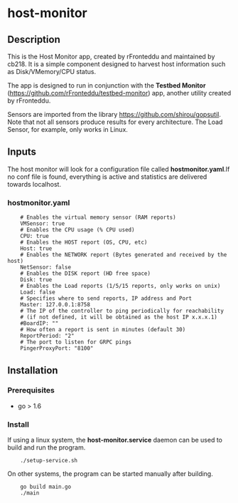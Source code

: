 # host-monitor
## Description
This is the Host Monitor app, created by rFronteddu and maintained by cb218. It is a simple component designed to harvest host information such as Disk/VMemory/CPU status.

The app is designed to run in conjunction with the **Testbed Monitor** (https://github.com/rFronteddu/testbed-monitor) app, another utility created by rFronteddu.

Sensors are imported from the library https://github.com/shirou/gopsutil.
Note that not all sensors produce results for every architecture. The Load Sensor, for example, only works in Linux.

## Inputs
The host monitor will look for a configuration file called **hostmonitor.yaml**.If no conf file is  found, everything is active and statistics are delivered towards localhost.

### hostmonitor.yaml
```
    # Enables the virtual memory sensor (RAM reports)
    VMSensor: true
    # Enables the CPU usage (% CPU used)
    CPU: true
    # Enables the HOST report (OS, CPU, etc)
    Host: true
    # Enables the NETWORK report (Bytes generated and received by the host)
    NetSensor: false
    # Enables the DISK report (HD free space)
    Disk: true
    # Enables the Load reports (1/5/15 reports, only works on unix)
    Load: false
    # Specifies where to send reports, IP address and Port
    Master: 127.0.0.1:8758
    # The IP of the controller to ping periodically for reachability
    # (if not defined, it will be obtained as the host IP x.x.x.1)
    #BoardIP: ""
    # How often a report is sent in minutes (default 30)
    ReportPeriod: "2"
    # The port to listen for GRPC pings
    PingerProxyPort: "8100"
```

## Installation
### Prerequisites
* go > 1.6 
### Install
If using a linux system, the **host-monitor.service** daemon can be used to build and run the program.
```
    ./setup-service.sh
```
On other systems, the program can be started manually after building.
```
    go build main.go
    ./main
```

